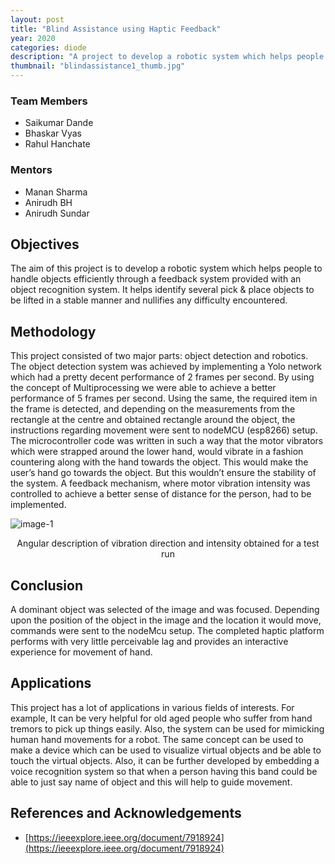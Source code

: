 ```yaml
---
layout: post
title: "Blind Assistance using Haptic Feedback"
year: 2020
categories: diode
description: "A project to develop a robotic system which helps people to handle objects efficiently through a feedback system provided with an object recognition system."
thumbnail: "blindassistance1_thumb.jpg"
---
```


### Team Members

- Saikumar Dande
- Bhaskar Vyas
- Rahul Hanchate

### Mentors

- Manan Sharma
- Anirudh BH
- Anirudh Sundar

## Objectives

The aim of this project is to develop a robotic system which helps people to handle objects efficiently through a feedback system provided with an object recognition system. It helps identify several pick & place objects to be lifted in a stable manner and nullifies any difficulty encountered.

## Methodology

This project consisted of two major parts: object detection and robotics. The object detection system was achieved by implementing a Yolo network which had a pretty decent performance of 2 frames per second. By using the concept of Multiprocessing we were able to achieve a better performance of 5 frames per second. Using the same, the required item in the frame is detected, and depending on the measurements from the rectangle at the centre and obtained rectangle around the object, the instructions regarding movement were sent to nodeMCU (esp8266) setup. The microcontroller code was written in such a way that the motor vibrators which were strapped around the lower hand, would vibrate in a fashion countering along with the hand towards the object. This would make the user’s hand go towards the object. But this wouldn’t ensure the stability of the system. A feedback mechanism, where motor vibration intensity was controlled to achieve a better sense of distance for the person, had to be implemented.

![image-1](/virtual-expo/assets/img/diode/bauhf-img1.jpg)
<center>Angular description of vibration direction and intensity obtained for a test run</center>

## Conclusion

A dominant object was selected of the image and was focused. Depending upon the position of the object in the image and the location it would move, commands were sent to the nodeMcu setup.
The completed haptic platform performs with very little perceivable lag and provides an interactive experience for movement of hand.

## Applications

This project has a lot of applications in various fields of interests. For example, It can be very helpful for old aged people who suffer from hand tremors to pick up things easily. Also, the system can be used for mimicking human hand movements for a robot.
The same concept can be used to make a device which can be used to visualize virtual objects and be able to touch the virtual objects.
Also, it can be further developed by embedding a voice recognition system so that when a person having this band could be able to just say name of object and this will help to guide movement.

## References and Acknowledgements

- [https://ieeexplore.ieee.org/document/7918924](https://ieeexplore.ieee.org/document/7918924)
